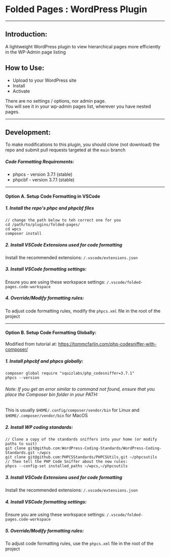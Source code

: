 # Folded Pages : WordPress Plugin

---
## Introduction:
A lightweight WordPress plugin to view hierarchical pages more efficiently in the WP-Admin page listing

## How to Use:

- Upload to your WordPress site
- Install
- Activate

There are no settings / options, nor admin page.  
You will see it in your wp-admin pages list, wherever you have nested pages.

---
## Development:

To make modifications to this plugin, you should clone (not download) the repo and submit pull requests targeted at the `main` branch

##### Code Formatting Requirements:
- phpcs - version 3.7.1 (stable) 
- phpcbf - version 3.7.1 (stable)

---
#### Option A. Setup Code Formatting in VSCode

##### 1. Install the repo's phpc and phpcbf files
```
// change the path below to teh correct one for you
cd /path/to/plugins/folded-pages/
cd wpcs
composer install
```

##### 2. Install VSCode Extensions used for code formatting
Install the recommended extensions: 
`/.vscode/extensions.json`

##### 3. Install VSCode formatting settings:
Ensure you are using these workspace settings: 
`/.vscode/folded-pages.code-workspace`

##### 4. Override/Modify formatting rules:
To adjust code formatting rules, modify the `phpcs.xml` file in the root of the project

---
#### Option B. Setup Code Formatting Globally:
Modified from tutorial at: 
https://tommcfarlin.com/php-codesniffer-with-composer/

##### 1. Install phpcbf and phpcs globally:
```
composer global require "squizlabs/php_codesniffer=3.7.1"
phpcs --version
```
###### _Note: If you get an error similar to command not found, ensure that you place the Composer bin folder in your PATH:_

This is usually `$HOME/.config/composer/vendor/bin` for Linux and `$HOME/.composer/vendor/bin` for MacOS

##### 2. Install WP coding standards:
```
// Clone a copy of the standards sniffers into your home (or modify paths to suit)
git clone git@github.com:WordPress-Coding-Standards/WordPress-Coding-Standards.git ~/wpcs
git clone git@github.com:PHPCSStandards/PHPCSUtils.git ~/phpcsutils
// Then tell the PHP Code Sniffer about the new rules:
phpcs --config-set installed_paths ~/wpcs,~/phpcsutils

```

##### 3. Install VSCode Extensions used for code formatting
Install the recommended extensions: 
`/.vscode/extensions.json`

##### 4. Install VSCode formatting settings:
Ensure you are using these workspace settings: 
`/.vscode/folded-pages.code-workspace`

##### 5. Override/Modify formatting rules:
To adjust code formatting rules, use the `phpcs.xml` file in the root of the project
